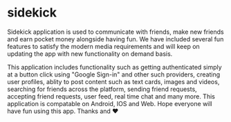 # sidekick
Sidekick application is used to communicate with friends, make new friends and earn pocket money alongside having fun. We have included several fun features to satisfy the modern media requirements and will keep on updating the app with new functionality on demand basis.

This application includes functionality such as getting authenticated simply at a button click using "Google Sign-in" and other such providers, creating user profiles, ablity to post content such as text cards, images and videos, searching for friends across the platform, sending friend requests, accepting friend requests, user feed, real time chat and many more. This application is compatable on Android, IOS and Web. Hope everyone will have fun using this app. Thanks and ❤️
